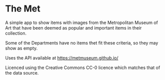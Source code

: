 
#  The Met

A simple app to show items with images from the Metropolitan Museum of Art that have been deemed as popular and important items in their collection.

Some of the Departments have no items thet fit these criteria, so they may show as empty.

Uses the API available at https://metmuseum.github.io/

Licenced using the Creative Commons CC-0 licence which matches that of the data source.

